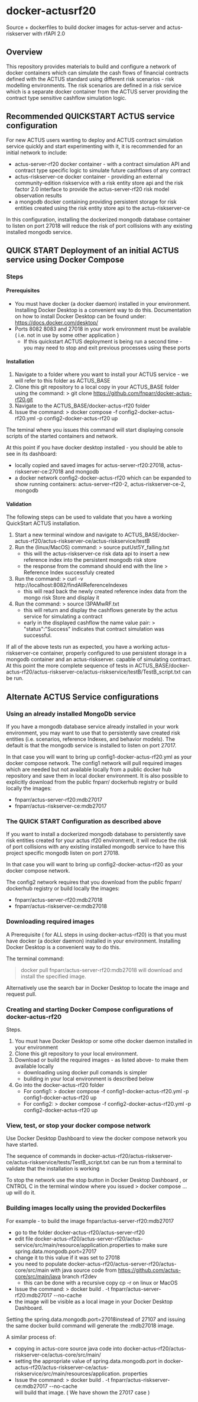 # docker-actusrf20
Source + dockerfiles  to build docker images for actus-server and actus-riskserver with rfAPI 2.0
## Overview
This repository provides materials to build and configure a network of docker containers which can simulate the cash flows of financial contracts defined with the ACTUS standard using different risk scenarios - risk modelling environments. The risk scenarios are defined in a risk service which is a separate docker container from the ACTUS server providing the contract type sensitive cashflow simulation logic.  
## Recommended QUICKSTART ACTUS service configuration 
For new ACTUS users wanting to deploy and ACTUS contract simulation service quickly and start experimenting with it, it is recommended for an initial network to include:
*  actus-server-rf20 docker container - with a contract simulation API and contract type specific logic to simulate future cashflows of any contract
*  actus-riskserver-ce docker container - providing an external community-edition riskservice with a risk entity store api and the risk factor 2.0 interface to provide the actus-server-rf20 risk model observation results
*  a mongodb docker containing providing persistent storage for risk entities created using the risk entity store api to the actus-riskserver-ce

In this configuration, installing the dockerized mongodb database container to listen on port 27018 will reduce the risk of port collisions with any existing installed mongodb service.

## QUICK START Deployment of an initial ACTUS service using Docker Compose 
### Steps
#### Prerequisites
*   You must have docker (a docker daemon) installed in your environment. Installing Docker Desktop is a convenient way to do this. Documentation on how to install Docker Desktop can be found under: https://docs.docker.com/desktop/ 
*   Ports 8082 8083 and 27018 in your work environment must be available ( i.e. not in use by some other application )
    *  If this quickstart ACTUS deployment is being run a second time - you may need to stop and exit previous processes using these ports      

#### Installation
1.  Navigate to a folder where you want to install your ACTUS service - we will refer to this folder as ACTUS_BASE
2.  Clone this git repository to a local copy in your ACTUS_BASE folder using the command: > git clone https://github.com/fnparr/docker-actus-rf20.git
3.  Navigate to the ACTUS_BASE/docker-actus-rf20 folder
4.  Issue the command: > docker compose -f config2-docker-actus-rf20.yml -p config2-docker-actus-rf20 up

The teminal where you issues this command will start displaying console scripts of the started containers and network. 

At this point if you have docker desktop installed - you should be able to see in its dashboard:
*   locally copied and saved images for actus-server-rf20:27018, actus-riskserver-ce:27018 and mongodb
*   a docker network config2-docker-actus-rf20 which can be expanded to show running containers: actus-server-rf20-2, actus-riskserver-ce-2, mongodb

#### Validation
The following steps can be used to validate that you have a working QuickStart ACTUS installation. 

1.  Start a new terminal window and navigate to ACTUS_BASE/docker-actus-rf20/actus-riskserver-ce/actus-riskservice/testB
2.  Run the (linux/MacOS) command:   > source putUst5Y_falling.txt
    * this will the actus-riskserver-ce risk data api to insert a new reference index into the persistent mongodb risk store
    * the response from the command should end with the line > Reference Index successfuly created
3.  Run the command:   > curl -v http://localhost:8082/findAllReferenceIndexes
    * this will read back the newly created reference index data from the mongo risk Store and display it
4.  Run the command:   > source l3PAMwRF.txt
    * this will return and display the cashflows generate by the actus service for simulating a contract
    * early in the displayed cashflow the name value pair:  > "status":"Success"
      indicates that contract simulation was successful.
      
If all of the above tests run as expected, you have a working actus-riskserver-ce container, properly configured to use 
persistent storage in a mongodb container and an actus-riskserver. capable of simulating contract. At this point the 
more complete sequence of tests in ACTUS_BASE/docker-actus-rf20/actus-riskserver-ce/actus-riskservice/testB/TestB_script.txt can be run.

## Alternate ACTUS Service configurations
### Using an already installed MongoDb service 
If you have a mongodb database service already installed in your work environment, you may want to use that to persistently save created risk entities 
(i.e. scenarios, reference Indexes, and behavior models). The default is that the mongodb service is installed to listen on port 27017. 

In that case you will want to bring up config1-docker-actus-rf20.yml as your docker compose network.
The config1 network will pull required images which are needed but not available locally from a public docker hub repository and save them in local docker environment.
It is also possible to explicitly download from the public fnparr/ dockerhub registry or build locally the images:
*  fnparr/actus-server-rf20:mdb27017
*  fnparr/actus-riskserver-ce:mdb27017

### The QUICK START Configuration as described above 
If you want to install a dockerized mongodb database to persistently save risk entities created for your actus rf20 environment, it will reduce the risk of port collisions with any existing installed mongodb service to have this project specific mongodb listen on port 27018. 

In that case you will want to bring up config2-docker-actus-rf20 as your docker compose network. 

The config2 network requires that you download from the public fnparr/ dockerhub registry or build locally the images:
*  fnparr/actus-server-rf20:mdb27018
*  fnparr/actus-riskserver-ce:mdb27018

### Downloading required images 
A Prerequisite ( for ALL steps in using docker-actus-rf20) is that you must have docker (a docker daemon) installed in your environment. 
Installing Docker Desktop is a convenient way to do this.

The terminal command:
  > docker pull fnparr/actus-server-rf20:mdb27018
will download and install the specified image.

Alternatively use the search bar in Docker Desktop to locate the image and request pull. 
 
### Creating and starting Docker Compose configurations of docker-actus-rf20 
Steps.
1. You must have Docker Desktop or some othe docker daemon installed in your environment
2. Clone this git repository to your local environment.
3. Download or build the required images - as listed above- to make them available locally
   * downloading using docker pull comands is simpler
   * building in your local environment is described below
4. Go into  the docker-actus-rf20 folder
   * For config1:  > docker compose -f config1-docker-actus-rf20.yml -p config1-docker-actus-rf20 up
   * For config2:  > docker compose -f config2-docker-actus-rf20.yml -p config2-docker-actus-rf20 up

### View, test,  or stop your docker compose network
Use Docker Desktop Dashboard to view the docker compose network you have started.

The sequence of commands in docker-actus-rf20/actus-riskserver-ce/actus-riskservice/tests/TestB_script.txt
can be run from a terminal to validate that the installation is working 

To stop the network use the stop button in Docker Desktop Dashboard , or CNTROL C in the terminal 
window where you issued > docker compose ... up will do it. 

### Building images locally using the provided Dockerfiles
For example - to build the image fnparr/actus-server-rf20:mdb27017 
* go to the folder docker-actus-rf20/actus-server-rf20
* edit file docker-actus-rf20/actus-server-rf20/actus-service/src/main/resource/application.properties to make sure spring.data.mongodb.port=27017
* change it to this value if it was set to 27018
* you need to populate docker-actus-rf20/actus-server-rf20/actus-core/src/main with java source code from https://github.com/actus-core/src/main/java branch rf2dev
  * this can be done with a recursive copy cp -r on linux or MacOS
* Issue the command: > docker build . -t fnparr/actus-server-rf20:mdb27017 --no-cache
* the image will be visible as a local image in your Docker Desktop Dashboard.

Setting the spring.data.mongodb.port=27018instead of 27107 and issuing the same docker build command will generate the :mdb27018 image.

A similar process of:
* copying in actus-core source java code into docker-actus-rf20/actus-riskserver-ce/actus-core/src/main/
* setting the appropriate value of spring.data.mongodb.port in docker-actus-rf20/actus-riskserver-ce/actus-riskservice/src/main/resources/application. properties 
*  Issue the command: > docker build . -t fnparr/actus-riskserver-ce:mdb27017 --no-cache   
 will build that image. ( We have shown the 27017 case )      

